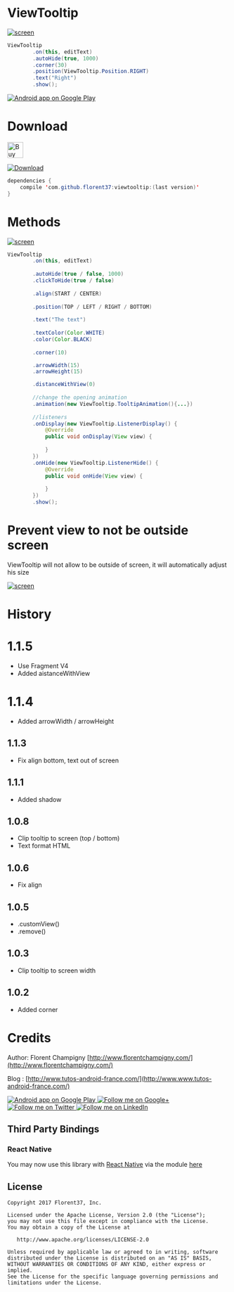 # ViewTooltip

[![screen](https://raw.githubusercontent.com/florent37/ViewTooltip/master/medias/with_border.gif)](https://www.github.com/florent37/ViewTooltip)

```java
ViewTooltip
        .on(this, editText)
        .autoHide(true, 1000)
        .corner(30)
        .position(ViewTooltip.Position.RIGHT)
        .text("Right")
        .show();
```

<a href="https://goo.gl/WXW8Dc">
  <img alt="Android app on Google Play" src="https://developer.android.com/images/brand/en_app_rgb_wo_45.png" />
</a>


# Download

<a href='https://ko-fi.com/A160LCC' target='_blank'><img height='36' style='border:0px;height:36px;' src='https://az743702.vo.msecnd.net/cdn/kofi1.png?v=0' border='0' alt='Buy Me a Coffee at ko-fi.com' /></a>

[ ![Download](https://api.bintray.com/packages/florent37/maven/viewtooltip/images/download.svg) ](https://bintray.com/florent37/maven/viewtooltip/_latestVersion)
```java
dependencies {
    compile 'com.github.florent37:viewtooltip:(last version)'
}
```

# Methods

[![screen](https://raw.githubusercontent.com/florent37/ViewTooltip/master/medias/autoHide.gif)](https://www.github.com/florent37/ViewTooltip)

```java
ViewTooltip
        .on(this, editText)
        
        .autoHide(true / false, 1000)
        .clickToHide(true / false)
        
        .align(START / CENTER)
        
        .position(TOP / LEFT / RIGHT / BOTTOM)
        
        .text("The text")
        
        .textColor(Color.WHITE)
        .color(Color.BLACK)
        
        .corner(10)

        .arrowWidth(15)
        .arrowHeight(15)

        .distanceWithView(0)
        
        //change the opening animation
        .animation(new ViewTooltip.TooltipAnimation(){...})
        
        //listeners
        .onDisplay(new ViewTooltip.ListenerDisplay() {
            @Override
            public void onDisplay(View view) {
                
            }
        })
        .onHide(new ViewTooltip.ListenerHide() {
            @Override
            public void onHide(View view) {
                
            }
        })
        .show();
```

# Prevent view to not be outside screen

ViewTooltip will not allow to be outside of screen,
it will automatically adjust his size

[![screen](https://raw.githubusercontent.com/florent37/ViewTooltip/master/medias/clip_screen_large.gif)](https://www.github.com/florent37/ViewTooltip)

# History

# 1.1.5
- Use Fragment V4
- Added aistanceWithView

# 1.1.4
- Added arrowWidth / arrowHeight

## 1.1.3
- Fix align bottom, text out of screen

## 1.1.1
- Added shadow

## 1.0.8 
- Clip tooltip to screen (top / bottom) 
- Text format HTML

## 1.0.6 
- Fix align 

## 1.0.5
- .customView()
- .remove()

## 1.0.3
- Clip tooltip to screen width

## 1.0.2
- Added corner

# Credits   

Author: Florent Champigny [http://www.florentchampigny.com/](http://www.florentchampigny.com/)

Blog : [http://www.tutos-android-france.com/](http://www.www.tutos-android-france.com/)


<a href="https://goo.gl/WXW8Dc">
  <img alt="Android app on Google Play" src="https://developer.android.com/images/brand/en_app_rgb_wo_45.png" />
</a>

<a href="https://plus.google.com/+florentchampigny">
  <img alt="Follow me on Google+"
       src="https://raw.githubusercontent.com/florent37/DaVinci/master/mobile/src/main/res/drawable-hdpi/gplus.png" />
</a>
<a href="https://twitter.com/florent_champ">
  <img alt="Follow me on Twitter"
       src="https://raw.githubusercontent.com/florent37/DaVinci/master/mobile/src/main/res/drawable-hdpi/twitter.png" />
</a>
<a href="https://www.linkedin.com/in/florentchampigny">
  <img alt="Follow me on LinkedIn"
       src="https://raw.githubusercontent.com/florent37/DaVinci/master/mobile/src/main/res/drawable-hdpi/linkedin.png" />
</a>


## Third Party Bindings

### React Native
You may now use this library with [React Native](https://github.com/facebook/react-native) via the module [here](https://github.com/prscX/react-native-tooltips)


License
--------

    Copyright 2017 Florent37, Inc.

    Licensed under the Apache License, Version 2.0 (the "License");
    you may not use this file except in compliance with the License.
    You may obtain a copy of the License at

       http://www.apache.org/licenses/LICENSE-2.0

    Unless required by applicable law or agreed to in writing, software
    distributed under the License is distributed on an "AS IS" BASIS,
    WITHOUT WARRANTIES OR CONDITIONS OF ANY KIND, either express or implied.
    See the License for the specific language governing permissions and
    limitations under the License.
